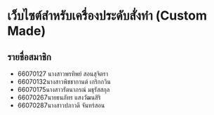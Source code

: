 # เว็บไซต์สำหรับเครื่องประดับสั่งทำ (Custom Made)
## รายชื่อสมาชิก
* 66070127 นางสาวพรทิพย์ สอนสุจิตรา
* 66070132นางสาวพิชชากานต์ เกริกกวิน
* 66070175นางสาวรัตนาภรณ์ มธุรัสสกุล
* 66070267นายธนภัทร แสงวัฒนสิริ
* 66070287นางสาวปภาวดี จันทร์สอน

